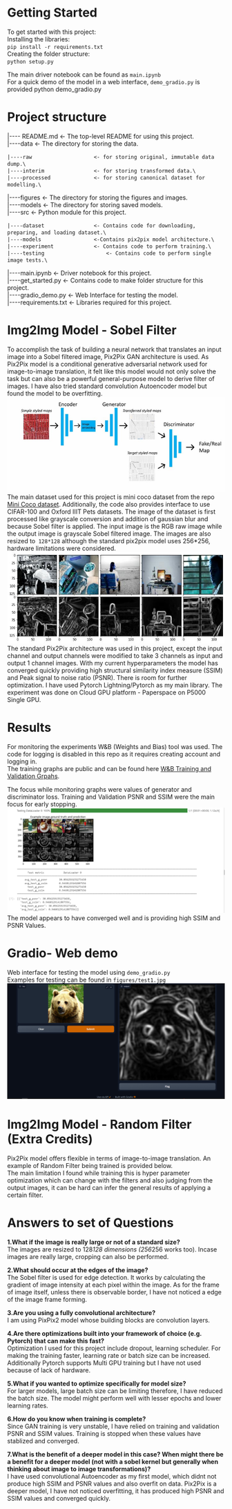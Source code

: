 
# Getting Started 

To get started with this project: \
Installing the libraries:\
`pip install -r requirements.txt`\
Creating the folder structure:\
`python setup.py`

The main driver notebook can be found as `main.ipynb` \
For a quick demo of the model in a web interface, `demo_gradio.py` is provided
python demo_gradio.py

# Project structure

|---- README.md       			<- The top-level README for using this project.\
|----data                       <- The directory for storing the data.

	|----raw           			<- for storing original, immutable data dump.\
	|----interim     			<- for storing transformed data.\
	|----processed           	<- for storing canonical dataset for modelling.\
|----figures                    <- The directory for storing the figures and images.\
|----models                     <- The directory for storing saved models.\
|----src                       	<- Python module for this project.

    |----dataset           	    <- Contains code for downloading, preparing, and loading dataset.\
	|----models     			<-Contains pix2pix model architecture.\
	|----experiment           	<- Contains code to perform training.\
    |----testing           		    <- Contains code to perform single image tests.\
|----main.ipynb                 <- Driver notebook for this project.\
|----get_started.py             <- Contains code to make folder structure for this project.\
|----gradio_demo.py             <- Web Interface for testing the model.\
|----requirements.txt           <- Libraries required for this project.



# Img2Img Model - Sobel Filter

To accomplish the task of building a neural network that translates an input image into a Sobel filtered image, Pix2Pix GAN architecture is used. As Pix2Pix model is a conditional generative adversarial network used for image-to-image translation, it felt like this model would not only solve the task but can also be a powerful general-purpose model to derive filter of images. I have also tried standard convolution Autoencoder model but found the model to be overfitting.\
![Example Pix2Pix model](figures/pix2pix.jpeg?raw=true "Pix2Pix Model")
The main dataset used for this project is mini coco dataset from the repo [Mini Coco dataset](https://github.com/giddyyupp/coco-minitrain). Additionally, the code also provides interface to use CIFAR-100 and Oxford IIIT Pets datasets.
The image of the dataset is first processed like grayscale conversion and addition of gaussian blur and because Sobel filter is applied. The input image is the RGB raw image while the output image is grayscale Sobel filtered image. The images are also resized to` 128*128` although the standard pix2pix model uses 256*256, hardware limitations were considered.\
![Sobel Examples](figures/sobek_examples.jpg?raw=true "Sobel Examples")
The standard Pix2Pix architecture was used in this project, except the input channel and output channels were modified to take 3 channels as input and output 1 channel images. With my current hyperparameters the model has converged quickly providing high structural similarity index measure (SSIM) and Peak signal to noise ratio (PSNR). There is room for further optimization.
I have used Pytorch Lightning/Pytorch as my main library. The experiment was done on Cloud GPU platform - Paperspace on P5000 Single GPU.
# Results

For monitoring the experiments W&B (Weights and Bias) tool was used. The code for logging is disabled in this repo as it requires creating account and logging in.\
The training graphs are public and can be found here [W&B Training and Validation Grpahs](https://wandb.ai/xatwik/poly/runs/2eqw2g6t/overview?workspace=user-xatwik).

The focus while monitoring graphs were values of generator and discriminator loss. Training and Validation PSNR and SSIM were the main focus for early stopping.\
![Testing Result](figures/testing.png?raw=true "Testing Result")
The model appears to have converged well and is providing high SSIM and PSNR Values.

# Gradio- Web demo

Web interface for testing the model using `demo_gradio.py`\
Examples for testing can be found in `figures/test1.jpg`
![Gradio Example](figures/gradio.png?raw=true "Gradio Example")


# Img2Img Model - Random Filter (Extra Credits)

Pix2Pix model offers flexible in terms of image-to-image translation. An example of Random Filter being trained is provided below.\
The main limitation I found while training this is hyper parameter optimization which can change with the filters and also judging from the output images, it can be hard can infer the general results of applying a certain filter.

# Answers to set of Questions

**1.What if the image is really large or not of a standard size?**\
The images are resized to 128*128 dimensions (256*256 works too). Incase images are really large, cropping can also be performed.

**2.What should occur at the edges of the image?**\
The Sobel filter is used for edge detection. It works by calculating the gradient of image intensity at each pixel within the image. 
As for the frame of image itself, unless there is observable border, I have not noticed a edge of the image frame forming.

**3.Are you using a fully convolutional architecture?**\
I am using PixPix2 model whose building blocks are convolution layers.

**4.Are there optimizations built into your framework of choice (e.g. Pytorch) that can make this fast?**\
Optimization I used for this project include dropout, learning scheduler. For making the training faster, learning rate or batch size can be increased. Additionally Pytorch supports Multi GPU training but I have not used because of lack of hardware.

**5.What if you wanted to optimize specifically for model size?**\
For larger models, large batch size can be limiting therefore, I have reduced the batch size. The model might perform well with lesser epochs and lower learning rates.

**6.How do you know when training is complete?**\
Since GAN training is very unstable, I have relied on training and validation PSNR and SSIM values. Training is stopped when these values have stablized and converged. 

**7.What is the benefit of a deeper model in this case? When might there be a benefit for a deeper model (not with a sobel kernel but generally when thinking about image to image transformations)?**\
I have used convolutional Autoencoder as my first model, which didnt not produce high SSIM and PSNR values and also overfit on data. Pix2Pix is a deeper model, I have not noticed overfitting, it has produced high PSNR and SSIM values and converged quickly.


